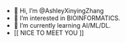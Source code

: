 - 👋 Hi, I’m @AshleyXinyingZhang
- 👀 I’m interested in BIOINFORMATICS.
- 🌱 I’m currently learning AI/ML/DL.
- [[ NICE TO MEET YOU ]]

<!---
AshleyXinyingZhang/AshleyXinyingZhang is a ✨ special ✨ repository because its `README.md` (this file) appears on your GitHub profile.
You can click the Preview link to take a look at your changes.
--->
